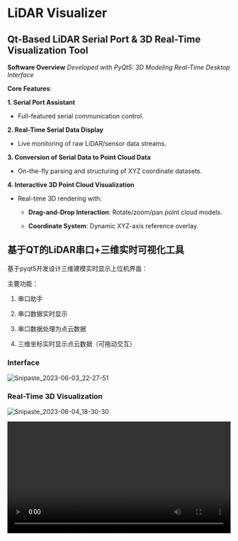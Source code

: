 # **LiDAR Visualizer** 

## **Qt-Based LiDAR Serial Port & 3D Real-Time Visualization Tool**

**Software Overview**
*Developed with PyQt5: 3D Modeling Real-Time Desktop Interface*

**Core Features**:

**1. Serial Port Assistant**

   - Full-featured serial communication control.

**2. Real-Time Serial Data Display**

   - Live monitoring of raw LiDAR/sensor data streams.

**3. Conversion of Serial Data to Point Cloud Data**

   - On-the-fly parsing and structuring of XYZ coordinate datasets.

**4. Interactive 3D Point Cloud Visualization**

   - Real-time 3D rendering with:

     - **Drag-and-Drop Interaction**: Rotate/zoom/pan point cloud models.

     - **Coordinate System**: Dynamic XYZ-axis reference overlay.

       

## 基于QT的LiDAR串口+三维实时可视化工具

基于pyqt5开发设计三维建模实时显示上位机界面：

主要功能：  

1. 串口助手

2. 串口数据实时显示

3. 串口数据处理为点云数据

4. 三维坐标实时显示点云数据（可拖动交互）

   

### Interface

![Snipaste_2023-06-03_22-27-51](https://github.com/shanshili/LiDAR-Visualizer-/blob/5fbdc816fca51425fc0102c6d60912c9744ab3cf/resdme.assets/Snipaste_2023-06-03_22-27-51.png)

### **Real-Time 3D Visualization**

![Snipaste_2023-06-04_18-30-30](https://github.com/shanshili/LiDAR-Visualizer-/blob/5fbdc816fca51425fc0102c6d60912c9744ab3cf/resdme.assets/Snipaste_2023-06-04_18-30-30.png)



<video src="https://github.com/shanshili/LiDAR-Visualizer/blob/dd65541e0a58289c14b6ffc6eecb30e5c190901e/material/%E4%B8%8A%E4%BD%8D%E6%9C%BA%E5%AE%9E%E6%97%B6%E6%98%BE%E7%A4%BA.mp4" controls width="100%"></video>